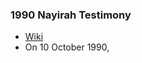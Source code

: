 ### 1990 Nayirah Testimony
- [Wiki](https://en.wikipedia.org/wiki/Nayirah_testimony)
- On 10 October 1990,